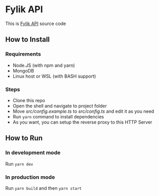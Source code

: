 # Fylik API

This is [Fylik API](https://api.fylik.ru) source code

## How to Install

### Requirements

- Node.JS (with npm and yarn)
- MongoDB
- Linux host or WSL (with BASH support)

### Steps

- Clone this repo
- Open the shell and navigate to project folder
- Move _src/config.example.ts_ to _src/config.ts_ and edit it as you need
- Run `yarn` command to install dependencies
- As you want, you can setup the reverse proxy to this HTTP Server

## How to Run

### In development mode

Run `yarn dev`

### In production mode

Run `yarn build` and then `yarn start`
